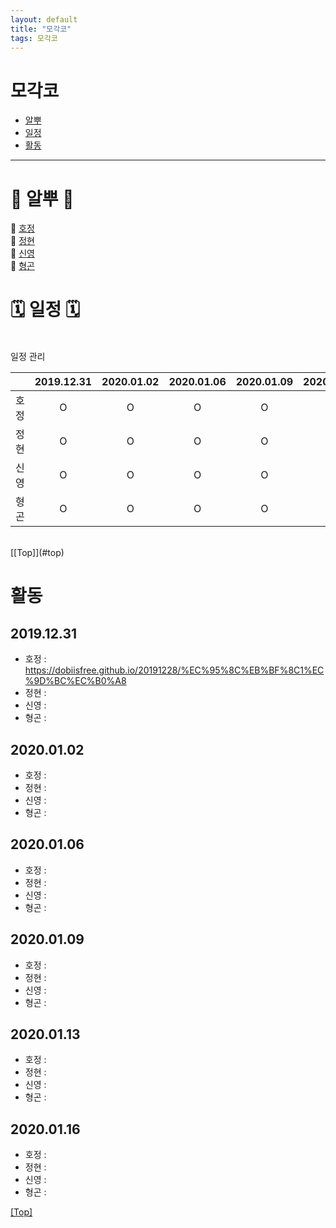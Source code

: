 ```yaml
---
layout: default
title: "모각코"
tags: 모각코
---
```


# <a name="top"></a>모각코
* [알뿌](#TEST)
* [일정](#Paragraphs)
* [활동](#Blockquotes)


***

# <a name="TEST"></a>🐣 알뿌 🐣
  
🐯 [호정](https://DobiIsFree.github.io/)  
🐥 [정현](https://blog.naver.com/mjh101699)  
🐰 [신영](https://m.blog.naver.com/PostList.nhn?blogId=tasha0415)  
🐻 [형곤](hygoni.com)

# <a name="Paragraphs"></a>🗓 일정 🗓

<br>
일정 관리
<br>

|      |   2019.12.31   |   2020.01.02   |   2020.01.06   |   2020.01.09   |   2020.01.13   |   2020.01.16   |
| :------------------: | :------------------: | :-----------------: | :------------------: | :------------------: | :------------------: | :------------------: |
|   호정   |   O   |   O   |   O   |   O   |   O   |   O   |
|   정현   |   O   |   O   |   O   |   O   |   O   |   O   |
|   신영   |   O   |   O   |   O   |   O   |   O   |   O   |
|   형곤   |   O   |   O   |   O   |   O   |   O   |   O   |

<br>
[[Top]](#top)

# <a name="Blockquotes"></a>활동

## 2019.12.31  
- 호정 : <https://dobiisfree.github.io/20191228/%EC%95%8C%EB%BF%8C1%EC%9D%BC%EC%B0%A8>  
- 정현 :   
- 신영 :   
- 형곤 :   

## 2020.01.02  
- 호정 :   
- 정현 :   
- 신영 :   
- 형곤 :   

## 2020.01.06  
- 호정 :   
- 정현 :   
- 신영 :   
- 형곤 :   

## 2020.01.09  
- 호정 :   
- 정현 :   
- 신영 :   
- 형곤 :   

## 2020.01.13  
- 호정 :   
- 정현 :   
- 신영 :   
- 형곤 :   

## 2020.01.16  
- 호정 :   
- 정현 :   
- 신영 :   
- 형곤 :   

[[Top]](#top)

